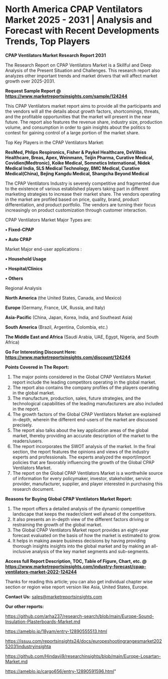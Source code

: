 # North America CPAP Ventilators Market 2025 - 2031 | Analysis and Forecast with Recent Developments Trends, Top Players

<strong>CPAP Ventilators Market Research Report 2031</strong>

The Research Report on CPAP Ventilators Market is a Skillful and Deep Analysis of the Present Situation and Challenges. This research report also analyzes other important trends and market drivers that will affect market growth over 2025-2031.

<strong>Request Sample Report @ <a href=https://www.marketreportsinsights.com/sample/124244>https://www.marketreportsinsights.com/sample/124244</a></strong>

This CPAP Ventilators market report aims to provide all the participants and the vendors will all the details about growth factors, shortcomings, threats, and the profitable opportunities that the market will present in the near future. The report also features the revenue share, industry size, production volume, and consumption in order to gain insights about the politics to contest for gaining control of a large portion of the market share.

Top Key Players in the CPAP Ventilators Market:

<strong>ResMed, Phlips Respironics, Fisher & Paykel Healthcare, DeVilbiss Healthcare, Breas, Apex, Weinmann, Teijin Pharma, Curative Medical, Covidien(Medtronic), Koike Medical, Somnetics International, Nidek Medical India, SLS Medical Technology, BMC Medical, Curative Medical(China), Bejing Kangdu Medical, Shangcha Beyond Medical</strong>

The CPAP Ventilators Industry is severely competitive and fragmented due to the existence of various established players taking part in different marketing strategies to increase their market share. The vendors operating in the market are profiled based on price, quality, brand, product differentiation, and product portfolio. The vendors are turning their focus increasingly on product customization through customer interaction.

CPAP Ventilators Market Major Types are:

<strong>• Fixed-CPAP

• Auto CPAP</strong>

Market Major end-user applications :

<strong>• Household Usage

• Hospital/Clinics

• Others</strong>

Regional Analysis

</u><strong><b>North America</b></strong> (the United States, Canada, and Mexico)

<strong><b>Europe </b></strong>(Germany, France, UK, Russia, and Italy)

<strong><b>Asia-Pacific</b></strong> (China, Japan, Korea, India, and Southeast Asia)

<strong><b>South America</b></strong> (Brazil, Argentina, Colombia, etc.)

<strong><b>The Middle East and Africa</b></strong> (Saudi Arabia, UAE, Egypt, Nigeria, and South Africa)

<strong>Go For Interesting Discount Here: <a href=https://www.marketreportsinsights.com/discount/124244>https://www.marketreportsinsights.com/discount/124244</a></strong>

<strong>Points Covered in The Report:</strong>
<ol>
  <li>The major points considered in the Global CPAP Ventilators Market report include the leading competitors operating in the global market.</li>
  <li>The report also contains the company profiles of the players operating in the global market.</li>
  <li>The manufacture, production, sales, future strategies, and the technological capabilities of the leading manufacturers are also included in the report.</li>
  <li>The growth factors of the Global CPAP Ventilators Market are explained in-depth, wherein the different end-users of the market are discussed precisely.</li>
  <li>The report also talks about the key application areas of the global market, thereby providing an accurate description of the market to the readers/users.</li>
  <li>The report incorporates the SWOT analysis of the market. In the final section, the report features the opinions and views of the industry experts and professionals. The experts analyzed the export/import policies that are favorably influencing the growth of the Global CPAP Ventilators Market.</li>
  <li>The report on the Global CPAP Ventilators Market is a worthwhile source of information for every policymaker, investor, stakeholder, service provider, manufacturer, supplier, and player interested in purchasing this research document.</li>
</ol>
<strong>Reasons for Buying Global CPAP Ventilators Market Report:</strong>

<ol>
  <li>The report offers a detailed analysis of the dynamic competitive landscape that keeps the reader/client well ahead of the competitors.</li>
  <li>It also presents an in-depth view of the different factors driving or restraining the growth of the global market.</li>
  <li>The Global CPAP Ventilators Market report provides an eight-year forecast evaluated on the basis of how the market is estimated to grow.</li>
  <li>It helps in making aware business decisions by having providing thorough insights insights into the global market and by making an all-inclusive analysis of the key market segments and sub-segments.</li>
</ol>
<strong>Access full Report Description, TOC, Table of Figure, Chart, etc. @ <a href=https://www.marketreportsinsights.com/industry-forecast/cpap-ventilators-market-2022-124244>https://www.marketreportsinsights.com/industry-forecast/cpap-ventilators-market-2022-124244</a></strong>


Thanks for reading this article; you can also get individual chapter wise section or region wise report version like Asia, United States, Europe.

<strong>Contact Us:</strong>
sales@marketreportsinsights.com

<strong>Our other reports:</strong>

<a href=https://github.com/arha237/research-search/blob/main/Europe-Sound-Insulation-Plasterboards-Market.md>https://github.com/arha237/research-search/blob/main/Europe-Sound-Insulation-Plasterboards-Market.md</a>

<a href=https://ameblo.jp/18yam/entry-12890555513.html>https://ameblo.jp/18yam/entry-12890555513.html</a>

<a href=https://issuu.com/reportsinsights24/docs/europeshootingrangesmarket20252031industryinsighta>https://issuu.com/reportsinsights24/docs/europeshootingrangesmarket20252031industryinsighta</a>

<a href=https://github.com/Hindavii9/researchinsights/blob/main/Europe-Losartan-Market.md>https://github.com/Hindavii9/researchinsights/blob/main/Europe-Losartan-Market.md</a>

<a href=https://ameblo.jp/cargo656/entry-12890591596.html>https://ameblo.jp/cargo656/entry-12890591596.html</a>"
